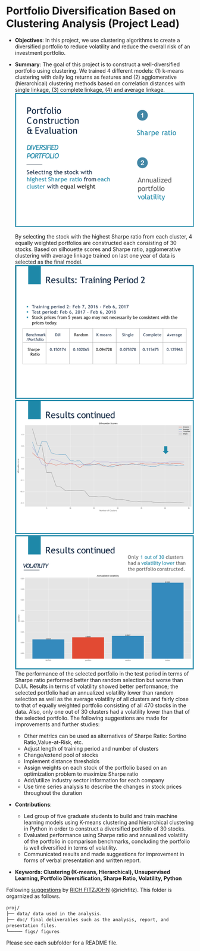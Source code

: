 # Portfolio Diversification Based on Clustering Analysis (Project Lead)

+ **Objectives**: In this project, we use clustering algorithms to create a diversified portfolio to reduce volatility and reduce the overall risk of an investment portfolio.
+ **Summary**: The goal of this project is to construct a well-diversified portfolio using clustering. We trained 4 different models: (1) k-means clustering with daily log returns as features and (2) agglomerative (hierarchical) clustering methods based on correlation distances with single linkage, (3) complete linkage, (4) and average linkage.
![screenshot](doc/figs/portfolio_consturction.png)

    By selecting the stock with the highest Sharpe ratio from each cluster, 4 equally weighted portfolios are constructed each consisting of 30 stocks. Based on silhouette scores and Sharpe ratio, agglomerative clustering with average linkage trained on last one year of data is selected as the final model.
    ![screenshot](doc/figs/results.png)
    ![screenshot](doc/figs/silhouette.png)
    ![screenshot](doc/figs/volatility.png)
    The performance of the selected portfolio in the test period in terms of Sharpe ratio performed better than random selection but worse than DJIA. Results in terms of volatility showed better performance; the selected portfolio had an annualized volatility lower than random selection as well as the average volatility of all clusters and fairly close to that of equally weighted portfolio consisting of all 470 stocks in the data. Also, only one out of 30 clusters had a volatility lower than that of the selected portfolio. The following suggestions are made for improvements and further studies:
    + Other metrics can be used as alternatives of Sharpe Ratio: Sortino Ratio,Value-at-Risk, etc.
    + Adjust length of training period and number of clusters
    + Change/extend pool of stocks
    + Implement distance thresholds
    + Assign weights on each stock of the portfolio based on an optimization problem to maximize Sharpe ratio
    + Add/utilize industry sector information for each company
    + Use time series analysis to describe the changes in stock prices throughout the duration
    
+ **Contributions**:
    +	Led group of five graduate students to build and train machine learning models using K-means clustering and hierarchical clustering in Python in order to construct a diversified portfolio of 30 stocks.
    +	Evaluated performance using Sharpe ratio and annualized volatility of the portfolio in comparison benchmarks, concluding the portfolio is well diversified in terms of volatility.
    +	Communicated results and made suggestions for improvement in forms of verbal presentation and written report.
    
+ **Keywords: Clustering (K-means, Hierarchical), Unsupervised Learning, Portfolio Diversification, Sharpe Ratio, Volatility, Python**


Following [suggestions](http://nicercode.github.io/blog/2013-04-05-projects/) by [RICH FITZJOHN](http://nicercode.github.io/about/#Team) (@richfitz). This folder is orgarnized as follows.

```
proj/
├── data/ data used in the analysis. 
├── doc/ final deliverables such as the analysis, report, and presentation files.
└───── figs/ figures
```

Please see each subfolder for a README file.

